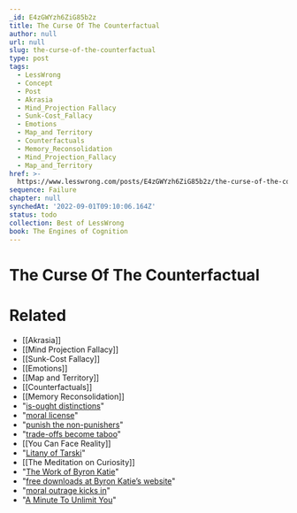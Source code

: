```yaml
---
_id: E4zGWYzh6ZiG85b2z
title: The Curse Of The Counterfactual
author: null
url: null
slug: the-curse-of-the-counterfactual
type: post
tags:
  - LessWrong
  - Concept
  - Post
  - Akrasia
  - Mind_Projection Fallacy
  - Sunk-Cost_Fallacy
  - Emotions
  - Map_and Territory
  - Counterfactuals
  - Memory_Reconsolidation
  - Mind_Projection_Fallacy
  - Map_and_Territory
href: >-
  https://www.lesswrong.com/posts/E4zGWYzh6ZiG85b2z/the-curse-of-the-counterfactual
sequence: Failure
chapter: null
synchedAt: '2022-09-01T09:10:06.164Z'
status: todo
collection: Best of LessWrong
book: The Engines of Cognition
---
```


# The Curse Of The Counterfactual


# Related

- [[Akrasia]]
- [[Mind Projection Fallacy]]
- [[Sunk-Cost Fallacy]]
- [[Emotions]]
- [[Map and Territory]]
- [[Counterfactuals]]
- [[Memory Reconsolidation]]
- "[is-ought distinctions](https://www.lesswrong.com/posts/SCEi8uxS25bCDzHRj/mental-representation-and-the-is-ought-distinction)"
- "[moral license](https://en.wikipedia.org/wiki/Self-licensing)"
- "[punish the non-punishers](https://www.lesswrong.com/posts/GAgdHvzRDanQ5R7Qg/is-there-a-definitive-intro-to-punishing-non-punishers)"
- "[trade-offs become taboo](https://www.scientificamerican.com/article/psychology-of-taboo-tradeoff/)"
- [[You Can Face Reality]]
- "[Litany of Tarski](https://wiki.lesswrong.com/wiki/Litany_of_Tarski)"
- [[The Meditation on Curiosity]]
- "[The Work of Byron Katie](https://en.wikipedia.org/wiki/Byron_Katie#Teachings)"
- "[free downloads at Byron Katie’s website](https://thework.com/instruction-the-work-byron-katie/#work-step-three)"
- "[moral outrage kicks in](#The_Bias)"
- "[A Minute To Unlimit You](https://theeffortlessway.com/#free-ebook)"